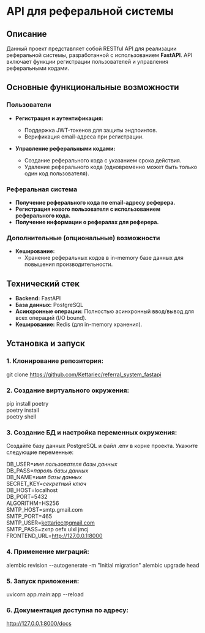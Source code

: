 # API для реферальной системы

## Описание

Данный проект представляет собой RESTful API для реализации реферальной системы, разработанной с использованием **FastAPI**. API включает функции регистрации пользователей и управления реферальными кодами.

## Основные функциональные возможности

### Пользователи

- **Регистрация и аутентификация:**
  - Поддержка JWT-токенов для защиты эндпоинтов.
  - Верификация email-адреса при регистрации.

- **Управление реферальными кодами:**
  - Создание реферального кода с указанием срока действия.
  - Удаление реферального кода (одновременно может быть только один код пользователя).

### Реферальная система

- **Получение реферального кода по email-адресу реферера.**
- **Регистрация нового пользователя с использованием реферального кода.**
- **Получение информации о рефералах для реферера.**

### Дополнительные (опциональные) возможности

- **Кеширование:**
  - Хранение реферальных кодов в in-memory базе данных для повышения производительности.

## Технический стек

- **Backend:** FastAPI
- **База данных:** PostgreSQL
- **Асинхронные операции:** Полностью асинхронный ввод/вывод для всех операций (I/O bound).
- **Кеширование:** Redis (для in-memory хранения).

## Установка и запуск

### 1. Клонирование репозитория:

git clone https://github.com/Kettariec/referral_system_fastapi

### 2. Создание виртуального окружения:

pip install poetry
<br>poetry install
<br>poetry shell

### 3. Создание БД и настройка переменных окружения: 

Создайте базу данных PostgreSQL и файл .env в корне проекта. Укажите следующие переменные:

DB_USER=*имя пользователя базы данных*
<br>DB_PASS=*пароль базы данных*
<br>DB_NAME=*имя базы данных*
<br>SECRET_KEY=*секретный ключ*
<br>DB_HOST=localhost
<br>DB_PORT=5432
<br>ALGORITHM=HS256
<br>SMTP_HOST=smtp.gmail.com
<br>SMTP_PORT=465
<br>SMTP_USER=kettariec@gmail.com
<br>SMTP_PASS=zxnp oefx ulxl jmcj
<br>FRONTEND_URL=http://127.0.0.1:8000

### 4. Применение миграций:

alembic revision --autogenerate -m "Initial migration" 
alembic upgrade head

### 5. Запуск приложения:

uvicorn app.main:app --reload

### 6. Документация доступна по адресу:

http://127.0.0.1:8000/docs